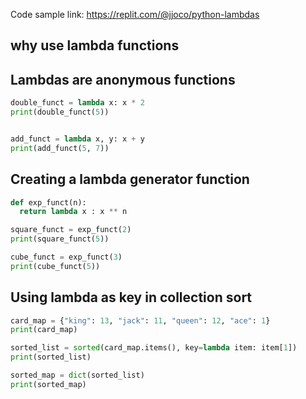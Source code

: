 Code sample link: <https://replit.com/@jjoco/python-lambdas>

## why use lambda functions

## Lambdas are anonymous functions
```python
double_funct = lambda x: x * 2
print(double_funct(5))


add_funct = lambda x, y: x + y
print(add_funct(5, 7))
```
## Creating a lambda generator function
```python
def exp_funct(n):
  return lambda x : x ** n

square_funct = exp_funct(2)
print(square_funct(5))

cube_funct = exp_funct(3)
print(cube_funct(5))

```
## Using lambda as key in collection sort
```python
card_map = {"king": 13, "jack": 11, "queen": 12, "ace": 1}
print(card_map)

sorted_list = sorted(card_map.items(), key=lambda item: item[1])
print(sorted_list)

sorted_map = dict(sorted_list)
print(sorted_map)
```